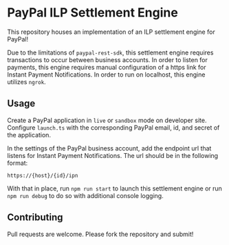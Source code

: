 # PayPal ILP Settlement Engine

This repository houses an implementation of an ILP settlement engine for PayPal!

Due to the limitations of `paypal-rest-sdk`, this settlement engine requires transactions to occur between business accounts. In order to listen for payments, this engine requires manual configuration of a https link for Instant Payment Notifications. In order to run on localhost, this engine utilizes `ngrok`. 

## Usage

Create a PayPal application in `live` or `sandbox` mode on developer site. Configure `launch.ts` with the corresponding PayPal email, id, and secret of the application.

In the settings of the PayPal business account, add the endpoint url that listens for Instant Payment Notifications. The url should be in the following format:

```
https://{host}/{id}/ipn
```

With that in place, run `npm run start` to launch this settlement engine or run `npm run debug` to do so with additional console logging.

## Contributing

Pull requests are welcome. Please fork the repository and submit!
